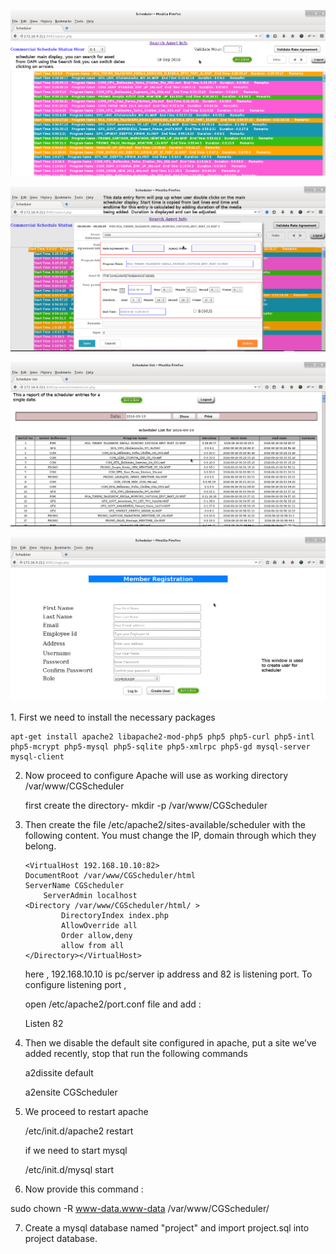 <p align="center"><img src="/html/imgs/scheduleDisplay.png"></p>
<p align="center"><img src="/html/imgs/ScheduleEntryWindow.png"></p>
<p align="center"><img src="/html/imgs/schedulelist.png"></p>
<p align="center"><img src="/html/imgs/createuser.png"></p>
1. First we need to install the necessary packages 

	apt-get install apache2 libapache2-mod-php5 php5 php5-curl php5-intl php5-mcrypt php5-mysql php5-sqlite php5-xmlrpc php5-gd mysql-server mysql-client

2. Now proceed to configure Apache will use as working directory /var/www/CGScheduler

   first create the directory-  mkdir -p /var/www/CGScheduler

3.  Then create the file /etc/apache2/sites-available/scheduler with the following content. You must change the IP, domain through which they belong.

   
        <VirtualHost 192.168.10.10:82>
        DocumentRoot /var/www/CGScheduler/html
        ServerName CGScheduler
		    ServerAdmin localhost
        <Directory /var/www/CGScheduler/html/ >
                DirectoryIndex index.php
                AllowOverride all
                Order allow,deny
                allow from all
        </Directory></VirtualHost>
	
	here , 192.168.10.10 is pc/server ip address and 82 is listening port. To configure listening port ,
   
    open /etc/apache2/port.conf file and add :

    Listen 82 


4.  Then we disable the default site configured in apache, put a site we’ve added recently, stop that run the following commands


	a2dissite default

	a2ensite CGScheduler


5. We proceed to restart apache   

	/etc/init.d/apache2 restart
	
	if we need to start mysql
	
    /etc/init.d/mysql start	

6. Now provide this command :

sudo chown -R www-data.www-data /var/www/CGScheduler/

7. Create a mysql database named "project" and import project.sql into project database.


	
	
	
